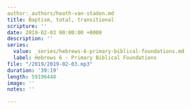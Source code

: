 ```yaml
---
author:_authors/heath-van-staden.md
title: Baptism, total, transitional
scripture: ''
date: 2019-02-03 00:00:00 +0000
description: ''
series:
  value: _series/hebrews-6-primary-biblical-foundations.md
  label: Hebrews 6 - Primary Biblical Foundations
file: "/2019/2019-02-03.mp3"
duration: '39:19'
length: 59196448
image: ''
notes: ''

---
```

